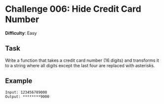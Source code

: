 # Challenge 006: Hide Credit Card Number

**Difficulty**: Easy

## Task

Write a function that takes a credit card number (16 digits) and transforms
it to a string where all digits except the last four are replaced with asterisks.

## Example

```
Input: 123456789000
Output: ********9000
```
